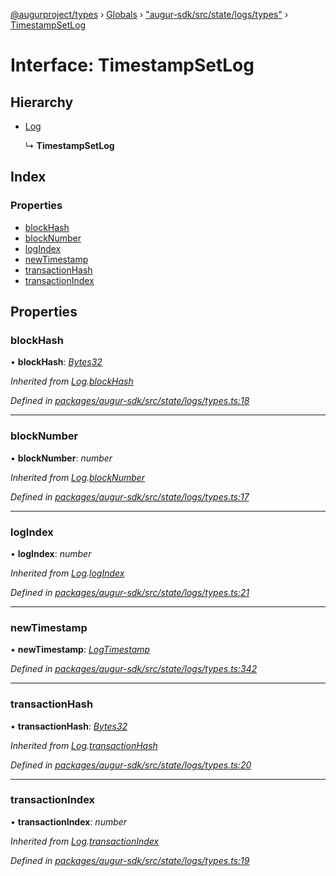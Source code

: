[@augurproject/types](../README.md) › [Globals](../globals.md) › ["augur-sdk/src/state/logs/types"](../modules/_augur_sdk_src_state_logs_types_.md) › [TimestampSetLog](_augur_sdk_src_state_logs_types_.timestampsetlog.md)

# Interface: TimestampSetLog

## Hierarchy

* [Log](_augur_sdk_src_state_logs_types_.log.md)

  ↳ **TimestampSetLog**

## Index

### Properties

* [blockHash](_augur_sdk_src_state_logs_types_.timestampsetlog.md#blockhash)
* [blockNumber](_augur_sdk_src_state_logs_types_.timestampsetlog.md#blocknumber)
* [logIndex](_augur_sdk_src_state_logs_types_.timestampsetlog.md#logindex)
* [newTimestamp](_augur_sdk_src_state_logs_types_.timestampsetlog.md#newtimestamp)
* [transactionHash](_augur_sdk_src_state_logs_types_.timestampsetlog.md#transactionhash)
* [transactionIndex](_augur_sdk_src_state_logs_types_.timestampsetlog.md#transactionindex)

## Properties

###  blockHash

• **blockHash**: *[Bytes32](../modules/_augur_sdk_src_state_logs_types_.md#bytes32)*

*Inherited from [Log](_augur_sdk_src_state_logs_types_.log.md).[blockHash](_augur_sdk_src_state_logs_types_.log.md#blockhash)*

*Defined in [packages/augur-sdk/src/state/logs/types.ts:18](https://github.com/AugurProject/augur/blob/69c4be52bf/packages/augur-sdk/src/state/logs/types.ts#L18)*

___

###  blockNumber

• **blockNumber**: *number*

*Inherited from [Log](_augur_sdk_src_state_logs_types_.log.md).[blockNumber](_augur_sdk_src_state_logs_types_.log.md#blocknumber)*

*Defined in [packages/augur-sdk/src/state/logs/types.ts:17](https://github.com/AugurProject/augur/blob/69c4be52bf/packages/augur-sdk/src/state/logs/types.ts#L17)*

___

###  logIndex

• **logIndex**: *number*

*Inherited from [Log](_augur_sdk_src_state_logs_types_.log.md).[logIndex](_augur_sdk_src_state_logs_types_.log.md#logindex)*

*Defined in [packages/augur-sdk/src/state/logs/types.ts:21](https://github.com/AugurProject/augur/blob/69c4be52bf/packages/augur-sdk/src/state/logs/types.ts#L21)*

___

###  newTimestamp

• **newTimestamp**: *[LogTimestamp](../modules/_augur_sdk_src_state_logs_types_.md#logtimestamp)*

*Defined in [packages/augur-sdk/src/state/logs/types.ts:342](https://github.com/AugurProject/augur/blob/69c4be52bf/packages/augur-sdk/src/state/logs/types.ts#L342)*

___

###  transactionHash

• **transactionHash**: *[Bytes32](../modules/_augur_sdk_src_state_logs_types_.md#bytes32)*

*Inherited from [Log](_augur_sdk_src_state_logs_types_.log.md).[transactionHash](_augur_sdk_src_state_logs_types_.log.md#transactionhash)*

*Defined in [packages/augur-sdk/src/state/logs/types.ts:20](https://github.com/AugurProject/augur/blob/69c4be52bf/packages/augur-sdk/src/state/logs/types.ts#L20)*

___

###  transactionIndex

• **transactionIndex**: *number*

*Inherited from [Log](_augur_sdk_src_state_logs_types_.log.md).[transactionIndex](_augur_sdk_src_state_logs_types_.log.md#transactionindex)*

*Defined in [packages/augur-sdk/src/state/logs/types.ts:19](https://github.com/AugurProject/augur/blob/69c4be52bf/packages/augur-sdk/src/state/logs/types.ts#L19)*
